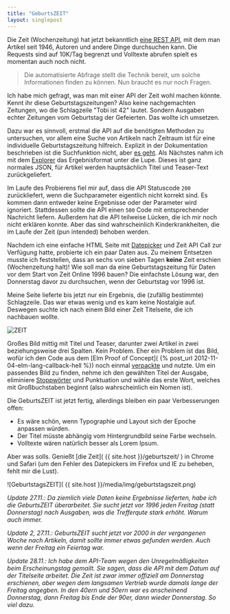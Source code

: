 ```yaml
---
title: "GeburtsZEIT"
layout: singlepost
---
```


Die Zeit (Wochenzeitung) hat jetzt bekanntlich [eine REST API](http://blog.zeit.de/open-data/2012/11/23/api-zeit-online-start/), mit dem man Artikel seit 1946, Autoren und andere Dinge durchsuchen kann. Die Requests sind auf 10K/Tag begrenzt und Volltexte abrufen spielt es momentan auch noch nicht.

> Die automatisierte Abfrage stellt die Technik bereit, um solche Informationen finden zu können. Nun braucht es nur noch Fragen.

Ich habe mich gefragt, was man mit einer API der Zeit wohl machen könnte. Kennt ihr diese Geburtstagszeitungen? Also keine nachgemachten Zeitungen, wo die Schlagzeile "Tobi ist 42" lautet. Sondern Ausgaben echter Zeitungen vom Geburtstag der Gefeierten. Das wollte ich umsetzen.

Dazu war es sinnvoll, erstmal die API auf die benötigten Methoden zu untersuchen, vor allem eine Suche von Artikeln nach Zeitraum ist für eine individuelle Geburtstagszeitung hilfreich. Explizit in der Dokumentation beschrieben ist die Suchfunktion nicht, aber [es geht](http://colegillespie.com/code/zeit-hack/). Als Nächstes nahm ich mit dem [Explorer](http://developer.zeit.de/explorer/) das Ergebnisformat unter die Lupe. Dieses ist ganz normales JSON, für Artikel werden hauptsächlich Titel und Teaser-Text zurückgeliefert.

Im Laufe des Probierens fiel mir auf, dass die API Statuscode ``200`` zurückliefert, wenn die Suchparameter eigentlich nicht korrekt sind. Es kommen dann entweder keine Ergebnisse oder der Parameter wird ignoriert. Stattdessen sollte die API einen ``500`` Code mit entsprechender Nachricht liefern. Außerdem hat die API teilweise Lücken, die ich mir noch nicht erklären konnte. Aber das sind wahrscheinlich Kinderkrankheiten, die im Laufe der Zeit (pun intended) behoben werden.

Nachdem ich eine einfache HTML Seite mit [Datepicker](http://amsul.github.com/pickadate.js/) und Zeit API Call zur Verfügung hatte, probierte ich ein paar Daten aus. Zu meinem Entsetzen musste ich feststellen, dass an sechs von sieben Tagen **keine** Zeit erschien (Wochenzeitung halt)! Wie soll man da eine Geburtstagszeitung für Daten vor dem Start von Zeit Online 1996 bauen? Die einfachste Lösung war, den Donnerstag davor zu durchsuchen, wenn der Geburtstag vor 1996 ist.

Meine Seite lieferte bis jetzt nur ein Ergebnis, die (zufällig bestimmte) Schlagzeile. Das war etwas wenig und es kam keine Nostalgie auf. Deswegen suchte ich nach einem Bild einer Zeit Titelseite, die ich nachbauen wollte.

![ZEIT](http://images.zeit.de/bilder/titelseiten_zeit/2008/012_001.jpg)

Großes Bild mittig mit Titel und Teaser, darunter zwei Artikel in zwei beziehungsweise drei Spalten. Kein Problem. Eher ein Problem ist das Bild, wofür ich den Code aus dem [Elm Proof of Concept]( {% post_url 2012-11-04-elm-lang-callback-hell %}) noch einmal [verpackte](https://github.com/prayerslayer/elm-js-promises/blob/master/RandomFlickr.js) und nutzte. Um ein passendes Bild zu finden, nehme ich den gewählten Titel der Ausgabe, eliminiere [Stoppwörter](https://github.com/prayerslayer/stopwords-js) und Punktuation und wähle das erste Wort, welches mit Großbuchstaben beginnt (also wahrscheinlich ein Nomen ist).

Die GeburtsZEIT ist jetzt fertig, allerdings bleiben ein paar Verbesserungen offen:

* Es wäre schön, wenn Typographie und Layout sich der Epoche anpassen würden.
* Der Titel müsste abhängig vom Hintergrundbild seine Farbe wechseln.
* Volltexte wären natürlich besser als Lorem Ipsum.

Aber was solls. Genießt [die Zeit]( {{ site.host }}/geburtszeit/ ) in Chrome und Safari (um den Fehler des Datepickers im Firefox und IE zu beheben, fehlt mir die Lust).

![GeburtstagsZEIT]( {{ site.host }}/media/img/geburtstagszeit.png)

*Update 27.11.: Da ziemlich viele Daten keine Ergebnisse lieferten, habe ich die GeburtsZEIT überarbeitet. Sie sucht jetzt vor 1996 jeden Freitag (statt Donnerstag) nach Ausgaben, was die Trefferqute stark erhöht. Warum auch immer.*

*Update 2, 27.11.: GeburtsZEIT sucht jetzt vor 2000 in der vergangenen Woche nach Artikeln, damit sollte immer etwas gefunden werden. Auch wenn der Freitag ein Feiertag war.*

*Update 28.11.: Ich habe dem API-Team wegen den Unregelmäßigkeiten beim Erscheinungstag gemailt. Sie sagen, dass die API mit dem Datum auf der Titelseite arbeitet. Die Zeit ist zwar immer offiziell am Donnerstag erschienen, aber wegen dem langsamen Vertrieb wurde damals lange der Freitag angegben. In den 40ern und 50ern war es anscheinend Donnerstag, dann Freitag bis Ende der 90er, dann wieder Donnerstag. So viel dazu.*